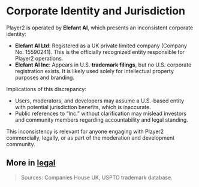 # Corporate Identity and Jurisdiction

Player2 is operated by **Elefant AI**, which presents an inconsistent corporate identity:

- **Elefant AI Ltd**: Registered as a UK private limited company (Company No. 15590241). This is the officially recognized entity responsible for Player2 operations.
- **Elefant AI Inc**: Appears in U.S. **trademark filings**, but no U.S. corporate registration exists. It is likely used solely for intellectual property purposes and branding.

Implications of this discrepancy:
- Users, moderators, and developers may assume a U.S.-based entity with potential jurisdiction benefits, which is inaccurate.
- Public references to “Inc.” without clarification may mislead investors and community members regarding accountability and legal standing.

This inconsistency is relevant for anyone engaging with Player2 commercially, legally, or as part of the moderation and development community.

## More in [legal](legal/index.md)

> Sources: Companies House UK, USPTO trademark database.
